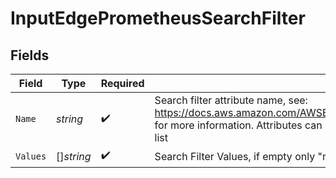 # InputEdgePrometheusSearchFilter


## Fields

| Field                                                                                                                                                                                                              | Type                                                                                                                                                                                                               | Required                                                                                                                                                                                                           | Description                                                                                                                                                                                                        |
| ------------------------------------------------------------------------------------------------------------------------------------------------------------------------------------------------------------------ | ------------------------------------------------------------------------------------------------------------------------------------------------------------------------------------------------------------------ | ------------------------------------------------------------------------------------------------------------------------------------------------------------------------------------------------------------------ | ------------------------------------------------------------------------------------------------------------------------------------------------------------------------------------------------------------------ |
| `Name`                                                                                                                                                                                                             | *string*                                                                                                                                                                                                           | :heavy_check_mark:                                                                                                                                                                                                 | Search filter attribute name, see: https://docs.aws.amazon.com/AWSEC2/latest/APIReference/API_DescribeInstances.html for more information. Attributes can be manually entered if not present in the drop down list |
| `Values`                                                                                                                                                                                                           | []*string*                                                                                                                                                                                                         | :heavy_check_mark:                                                                                                                                                                                                 | Search Filter Values, if empty only "running" EC2 instances will be returned                                                                                                                                       |